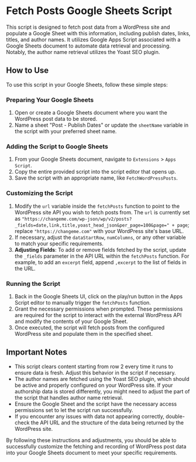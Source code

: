 # Fetch Posts Google Sheets Script

This script is designed to fetch post data from a WordPress site and populate a Google Sheet with this information, including publish dates, links, titles, and author names. It utilizes Google Apps Script associated with a Google Sheets document to automate data retrieval and processing. Notably, the author name retrieval utilizes the Yoast SEO plugin.

## How to Use

To use this script in your Google Sheets, follow these simple steps:

### Preparing Your Google Sheets

1. Open or create a Google Sheets document where you want the WordPress post data to be stored.
2. Name a sheet "Post - Publish Dates" or update the `sheetName` variable in the script with your preferred sheet name.

### Adding the Script to Google Sheets

1. From your Google Sheets document, navigate to `Extensions` > `Apps Script`.
2. Copy the entire provided script into the script editor that opens up.
3. Save the script with an appropriate name, like `FetchWordPressPosts`.

### Customizing the Script

1. Modify the `url` variable inside the `fetchPosts` function to point to the WordPress site API you wish to fetch posts from. The `url` is currently set as `"https://changeme.com/wp-json/wp/v2/posts?_fields=date,link,title,yoast_head_json&per_page=100&page=" + page`; replace `"https://changeme.com"` with your WordPress site's base URL.
2. If necessary, adjust the `dataStartRow`, `numColumns`, or any other variable to match your specific requirements.
3. **Adjusting Fields**: To add or remove fields fetched by the script, update the `_fields` parameter in the API URL within the `fetchPosts` function. For example, to add an `excerpt` field, append `,excerpt` to the list of fields in the URL.

### Running the Script

1. Back in the Google Sheets UI, click on the play/run button in the Apps Script editor to manually trigger the `fetchPosts` function.
2. Grant the necessary permissions when prompted. These permissions are required for the script to interact with the external WordPress API and modify the contents of your Google Sheet.
3. Once executed, the script will fetch posts from the configured WordPress site and populate them in the specified sheet.

## Important Notes

- This script clears content starting from row 2 every time it runs to ensure data is fresh. Adjust this behavior in the script if necessary.
- The author names are fetched using the Yoast SEO plugin, which should be active and properly configured on your WordPress site. If your authorship data is stored differently, you might need to adjust the part of the script that handles author name retrieval.
- Ensure the Google Sheet and the script have the necessary access permissions set to let the script run successfully.
- If you encounter any issues with data not appearing correctly, double-check the API URL and the structure of the data being returned by the WordPress site.

By following these instructions and adjustments, you should be able to successfully customize the fetching and recording of WordPress post data into your Google Sheets document to meet your specific requirements.
